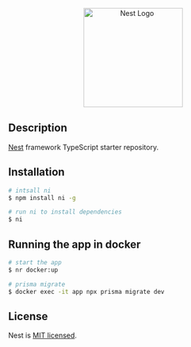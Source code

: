 <p align="center">
  <a href="http://nestjs.com/" target="blank"><img src="https://nestjs.com/img/logo-small.svg" width="200" alt="Nest Logo" /></a>
</p>

[circleci-image]: https://img.shields.io/circleci/build/github/nestjs/nest/master?token=abc123def456

[circleci-url]: https://circleci.com/gh/nestjs/nest

## Description

[Nest](https://github.com/nestjs/nest) framework TypeScript starter repository.

## Installation

```bash
# intsall ni
$ npm install ni -g

# run ni to install dependencies
$ ni
```

## Running the app in docker

```bash
# start the app
$ nr docker:up

# prisma migrate
$ docker exec -it app npx prisma migrate dev
```

## License

Nest is [MIT licensed](LICENSE).
